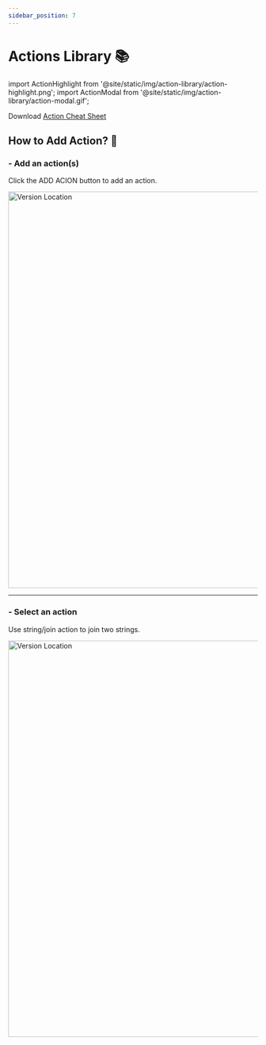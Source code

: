 ```yaml
---
sidebar_position: 7
---
```


# Actions Library 📚

import ActionHighlight from '@site/static/img/action-library/action-highlight.png';
import ActionModal from '@site/static/img/action-library/action-modal.gif';

<div>
    Download <a target="_blank" href="pathname:///file/api_autoflow_action_cheatsheet.pdf" download>Action Cheat Sheet</a>
</div>

## How to Add Action? 🤔

### - Add an action(s)

Click the <span class="action-field">ADD ACION</span> button to add an action.


<img src={ActionHighlight} alt="Version Location" class="myResponsiveImg" width="800px"/>

<hr/>

### - Select an action

Use <span class="action-field">string/join</span> action to join two strings.

<img src={ActionModal} alt="Version Location" class="myResponsiveImg" width="800px"/>